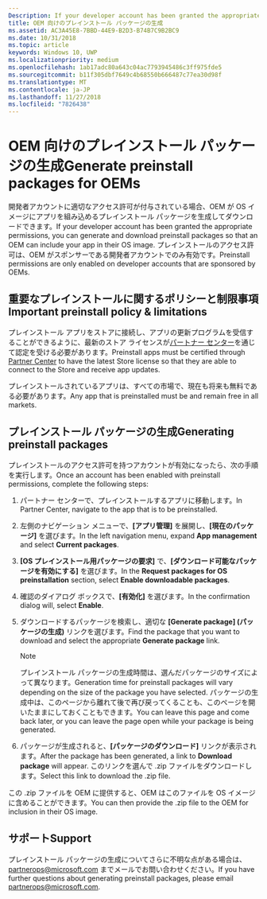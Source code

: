 ```yaml
---
Description: If your developer account has been granted the appropriate permissions, you can generate and download preinstall packages so that an OEM can include your app in their OS image.
title: OEM 向けのプレインストール パッケージの生成
ms.assetid: AC3A45E8-7BBD-44E9-B2D3-B74B7C9B2BC9
ms.date: 10/31/2018
ms.topic: article
keywords: Windows 10, UWP
ms.localizationpriority: medium
ms.openlocfilehash: 1ab17adc80a643c04ac7793945486c3ff975fde5
ms.sourcegitcommit: b11f305dbf7649c4b68550b666487c77ea30d98f
ms.translationtype: MT
ms.contentlocale: ja-JP
ms.lasthandoff: 11/27/2018
ms.locfileid: "7826438"
---
```

# <a name="generate-preinstall-packages-for-oems"></a><span data-ttu-id="f50c8-103">OEM 向けのプレインストール パッケージの生成</span><span class="sxs-lookup"><span data-stu-id="f50c8-103">Generate preinstall packages for OEMs</span></span>

<span data-ttu-id="f50c8-104">開発者アカウントに適切なアクセス許可が付与されている場合、OEM が OS イメージにアプリを組み込めるプレインストール パッケージを生成してダウンロードできます。</span><span class="sxs-lookup"><span data-stu-id="f50c8-104">If your developer account has been granted the appropriate permissions, you can generate and download preinstall packages so that an OEM can include your app in their OS image.</span></span> <span data-ttu-id="f50c8-105">プレインストールのアクセス許可は、OEM がスポンサーである開発者アカウントでのみ有効です。</span><span class="sxs-lookup"><span data-stu-id="f50c8-105">Preinstall permissions are only enabled on developer accounts that are sponsored by OEMs.</span></span>


## <a name="important-preinstall-policy--limitations"></a><span data-ttu-id="f50c8-106">重要なプレインストールに関するポリシーと制限事項</span><span class="sxs-lookup"><span data-stu-id="f50c8-106">Important preinstall policy & limitations</span></span>

<span data-ttu-id="f50c8-107">プレインストール アプリをストアに接続し、アプリの更新プログラムを受信することができるように、最新のストア ライセンスが[パートナー センター](https://partner.microsoft.com/dashboard)を通じて認定を受ける必要があります。</span><span class="sxs-lookup"><span data-stu-id="f50c8-107">Preinstall apps must be certified through [Partner Center](https://partner.microsoft.com/dashboard) to have the latest Store license so that they are able to connect to the Store and receive app updates.</span></span>

<span data-ttu-id="f50c8-108">プレインストールされているアプリは、すべての市場で、現在も将来も無料である必要があります。</span><span class="sxs-lookup"><span data-stu-id="f50c8-108">Any app that is preinstalled must be and remain free in all markets.</span></span>


## <a name="generating-preinstall-packages"></a><span data-ttu-id="f50c8-109">プレインストール パッケージの生成</span><span class="sxs-lookup"><span data-stu-id="f50c8-109">Generating preinstall packages</span></span>

<span data-ttu-id="f50c8-110">プレインストールのアクセス許可を持つアカウントが有効になったら、次の手順を実行します。</span><span class="sxs-lookup"><span data-stu-id="f50c8-110">Once an account has been enabled with preinstall permissions, complete the following steps:</span></span>

1.  <span data-ttu-id="f50c8-111">パートナー センターで、プレインストールするアプリに移動します。</span><span class="sxs-lookup"><span data-stu-id="f50c8-111">In Partner Center, navigate to the app that is to be preinstalled.</span></span>
2.  <span data-ttu-id="f50c8-112">左側のナビゲーション メニューで、**[アプリ管理]** を展開し、**[現在のパッケージ]** を選びます。</span><span class="sxs-lookup"><span data-stu-id="f50c8-112">In the left navigation menu, expand **App management** and select **Current packages**.</span></span>
3.  <span data-ttu-id="f50c8-113">**[OS プレインストール用パッケージの要求]** で、**[ダウンロード可能なパッケージを有効にする]** を選びます。</span><span class="sxs-lookup"><span data-stu-id="f50c8-113">In the **Request packages for OS preinstallation** section, select **Enable downloadable packages**.</span></span>
4.  <span data-ttu-id="f50c8-114">確認のダイアログ ボックスで、**[有効化]** を選びます。</span><span class="sxs-lookup"><span data-stu-id="f50c8-114">In the confirmation dialog will, select **Enable**.</span></span>
5.  <span data-ttu-id="f50c8-115">ダウンロードするパッケージを検索し、適切な **[Generate package] (パッケージの生成)** リンクを選びます。</span><span class="sxs-lookup"><span data-stu-id="f50c8-115">Find the package that you want to download and select the appropriate **Generate package** link.</span></span>

    > [!NOTE]
    > <span data-ttu-id="f50c8-116">プレインストール パッケージの生成時間は、選んだパッケージのサイズによって異なります。</span><span class="sxs-lookup"><span data-stu-id="f50c8-116">Generation time for preinstall packages will vary depending on the size of the package you have selected.</span></span> <span data-ttu-id="f50c8-117">パッケージの生成中は、このページから離れて後で再び戻ってくることも、このページを開いたままにしておくこともできます。</span><span class="sxs-lookup"><span data-stu-id="f50c8-117">You can leave this page and come back later, or you can leave the page open while your package is being generated.</span></span>

6.  <span data-ttu-id="f50c8-118">パッケージが生成されると、**[パッケージのダウンロード]** リンクが表示されます。</span><span class="sxs-lookup"><span data-stu-id="f50c8-118">After the package has been generated, a link to **Download package** will appear.</span></span> <span data-ttu-id="f50c8-119">このリンクを選んで .zip ファイルをダウンロードします。</span><span class="sxs-lookup"><span data-stu-id="f50c8-119">Select this link to download the .zip file.</span></span>

<span data-ttu-id="f50c8-120">この .zip ファイルを OEM に提供すると、OEM はこのファイルを OS イメージに含めることができます。</span><span class="sxs-lookup"><span data-stu-id="f50c8-120">You can then provide the .zip file to the OEM for inclusion in their OS image.</span></span>


## <a name="support"></a><span data-ttu-id="f50c8-121">サポート</span><span class="sxs-lookup"><span data-stu-id="f50c8-121">Support</span></span>

<span data-ttu-id="f50c8-122">プレインストール パッケージの生成についてさらに不明な点がある場合は、<partnerops@microsoft.com> までメールでお問い合わせください。</span><span class="sxs-lookup"><span data-stu-id="f50c8-122">If you have further questions about generating preinstall packages, please email <partnerops@microsoft.com>.</span></span>

 

 




